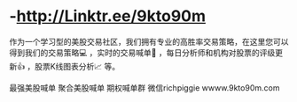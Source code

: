# -http://Linktr.ee/9kto90m
作为一个学习型的美股交易社区，我们拥有专业的高胜率交易策略，在这里您可以得到我们的交易策略💻 ，实时的交易喊单🚀 ，每日分析师和机构对股票的评级更新👍 ，股票K线图表分析📈 等。

最强美股喊单 聚合美股喊单 期权喊单群
微信richpiggie
wwww.9kto90m.com
